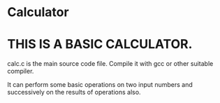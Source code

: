 # Calculator
<h1>THIS IS A BASIC CALCULATOR.</h2>
<p>calc.c is the main source code file.
Compile it with gcc or other suitable compiler.</p>
<p>It can perform some basic operations on two input numbers and successively on the results of operations also.</p>

